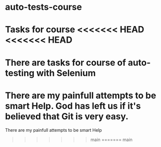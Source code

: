 # auto-tests-course
Tasks for course
<<<<<<< HEAD
<<<<<<< HEAD
=======
There are tasks for course of auto-testing with Selenium
=======
There are my painfull attempts to be smart
Help. God has left us if it's believed that Git is very easy.
=======
There are my painfull attempts to be smart
Help
>>>>>>> main
=======
>>>>>>> main
